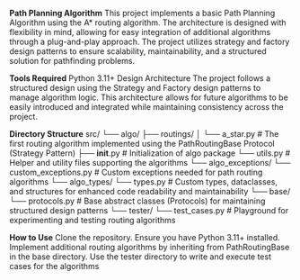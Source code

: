 **Path Planning Algorithm**
This project implements a basic Path Planning Algorithm using the A* routing algorithm. The architecture is designed with flexibility in mind, allowing for easy integration of additional algorithms through a plug-and-play approach. The project utilizes strategy and factory design patterns to ensure scalability, maintainability, and a structured solution for pathfinding problems.

**Tools Required**
Python 3.11+
Design Architecture
The project follows a structured design using the Strategy and Factory design patterns to manage algorithm logic. This architecture allows for future algorithms to be easily introduced and integrated while maintaining consistency across the project.

**Directory Structure**
src/
    └── algo/
        ├── routings/
        │   └── a_star.py  # The first routing algorithm implemented using the PathRoutingBase Protocol (Strategy Pattern)
        ├── __init__.py    # Initialization of algo package
        └── utils.py       # Helper and utility files supporting the algorithms
    └── algo_exceptions/
        └── custom_exceptions.py  # Custom exceptions needed for path routing algorithms
    └── algo_types/
        └── types.py  # Custom types, dataclasses, and structures for enhanced code readability and maintainability
    └── base/
        └── protocols.py  # Base abstract classes (Protocols) for maintaining structured design patterns
    └── tester/
        └── test_cases.py  # Playground for experimenting and testing routing algorithms

**How to Use**
Clone the repository.
Ensure you have Python 3.11+ installed.
Implement additional routing algorithms by inheriting from PathRoutingBase in the base directory.
Use the tester directory to write and execute test cases for the algorithms